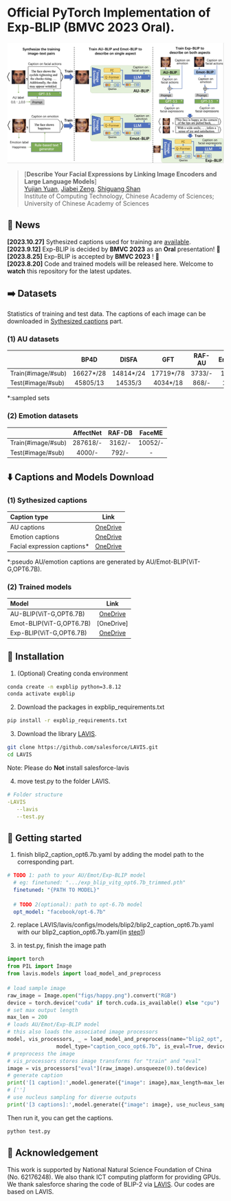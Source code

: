 # Official PyTorch Implementation of Exp-BLIP (BMVC 2023 Oral).

![Exp-BLIP training Framework](figs/overview.jpg)


> [**Describe Your Facial Expressions by Linking Image Encoders and Large Language Models**]<br>
> [Yujian Yuan](https://vipl.ict.ac.cn/edu/student/master/202210/t20221019_123529.html), [Jiabei Zeng](https://vipl.ict.ac.cn/edu/teacher/mastersupvisor/202205/t20220517_35778.html), [Shiguang Shan](https://scholar.google.com/citations?user=Vkzd7MIAAAAJ&hl=zh-CN)<br>Institute of Computing Technology, Chinese Academy of Sciences;
 University of Chinese Academy of Sciences



## 📰 News

**[2023.10.27]** Sythesized captions used for training are [available](#custom-id). <br>
**[2023.9.12]** Exp-BLIP is decided by **BMVC 2023** as an **Oral** presentation! 🎉 <br>
**[2023.8.25]** Exp-BLIP is accepted by **BMVC 2023** ! 🎉 <br>
**[2023.8.20]** Code and trained models will be released here. Welcome to **watch** this repository for the latest updates.


## ➡️ Datasets
Statistics of training and test data. The captions of each image can be downloaded in [Sythesized captions](#custom-id) part.

### (1) AU datasets
|                        |    BP4D   |  DISFA    |   GFT     |  RAF-AU    | Emotionet |
|:-----------------------|:---------:|:---------:|:---------:|:---------:|:---------:| 
| Train(#image/#sub)   	  | 16627*/28 |14814*/24  |17719*/78  |  3733/-    |19046/-   |
| Test(#image/#sub)      | 45805/13  |14535/3    |4034*/18   |  868/-     |2117/-    |

*:sampled sets
  
### (2) Emotion datasets
|                        |    AffectNet   |  RAF-DB |   FaceME   | 
|:-----------------------|:---------:|:---------:|:---------:| 
| Train(#image/#sub)   	  | 287618/-  |  3162/-   |10052/- |
| Test(#image/#sub)      | 4000/-    |		792/-  | - |


## ⬇️ Captions and Models Download


### <div id="custom-id">(1) Sythesized captions</div>
| Caption type                         |                                                    Link                                                    |
|:------------------------------------|:-------------------------------------------------------------------------------------------------------:| 
| AU captions    					   |     [OneDrive](https://1drv.ms/f/s!Atl7YPj4ORSRjfAdcQ10K01tQ6pRYQ?e=PNNn2i)|
| Emotion captions                    |     [OneDrive](https://1drv.ms/f/s!Atl7YPj4ORSRjfAcWSJoqNttXcHaQg?e=mraNW2)   |
| Facial expression captions*          |     [OneDrive](https://1drv.ms/u/s!Atl7YPj4ORSRjfAvi5PzyOXDMKqHsw?e=6y8lL5)    | 

*:pseudo AU/emotion captions are generated by AU/Emot-BLIP(ViT-G,OPT6.7B).

<a name="text"></a>
### (2) Trained models
| Model                         |                                                    Link                                                    |
|:------------------------------------|:-------------------------------------------------------------------------------------------------------:| 
| AU-BLIP(ViT-G,OPT6.7B)    			|     [OneDrive](https://1drv.ms/u/s!Atl7YPj4ORSRjfAxeMouMlluoe9jcg?e=cM3hhd)|
| Emot-BLIP(ViT-G,OPT6.7B)             |     [OneDrive]    |
| Exp-BLIP(ViT-G,OPT6.7B)              |     [OneDrive](https://1drv.ms/u/s!Atl7YPj4ORSRjfAyMrLW_IEY9fCabw?e=qxEVgb)    | 

## 🔨 Installation

1. (Optional) Creating conda environment

```bash
conda create -n expblip python=3.8.12
conda activate expblip
```

2. Download the packages in expblip_requirements.txt 
```bash
pip install -r expblip_requirements.txt
```

3. Download the library [LAVIS](https://github.com/salesforce/LAVIS). 
```bash
git clone https://github.com/salesforce/LAVIS.git
cd LAVIS
```
Note: Please do **Not** install salesforce-lavis

4. move test.py to the folder LAVIS.

```yaml
# Folder structure
-LAVIS
   --lavis
   --test.py
```

## 🚀 Getting started

1. <div id="step1">finish blip2_caption_opt6.7b.yaml by adding the model path to the corresponding part.</div>

```yaml
# TODO 1: path to your AU/Emot/Exp-BLIP model
  # eg: finetuned: ".../exp_blip_vitg_opt6.7b_trimmed.pth"
  finetuned: "{PATH TO MODEL}"

  # TODO 2(optional): path to opt-6.7b model
  opt_model: "facebook/opt-6.7b"
```

2. replace LAVIS/lavis/configs/models/blip2/blip2_caption_opt6.7b.yaml with our blip2_caption_opt6.7b.yaml(in [step1](#step1))

3. in test.py, finish the image path
```python
import torch
from PIL import Image
from lavis.models import load_model_and_preprocess

# load sample image
raw_image = Image.open("figs/happy.png").convert("RGB")
device = torch.device("cuda" if torch.cuda.is_available() else "cpu")
# set max output length
max_len = 200 
# loads AU/Emot/Exp-BLIP model
# this also loads the associated image processors
model, vis_processors, _ = load_model_and_preprocess(name="blip2_opt",
                model_type="caption_coco_opt6.7b", is_eval=True, device=device)
# preprocess the image
# vis_processors stores image transforms for "train" and "eval" 
image = vis_processors["eval"](raw_image).unsqueeze(0).to(device)
# generate caption
print('[1 caption]:',model.generate({"image": image},max_length=max_len))
# ['']
# use nucleus sampling for diverse outputs 
print('[3 captions]:',model.generate({"image": image}, use_nucleus_sampling=True, num_captions=3,max_length=max_len))
```
Then run it, you can get the captions.
```bash
python test.py
```

## 🤝 Acknowledgement
This work is supported by National Natural Science Foundation of China (No. 62176248). We also thank ICT computing platform for providing GPUs. We thank salesforce sharing the code of BLIP-2 via [LAVIS](https://github.com/salesforce/LAVIS). Our codes are based on LAVIS.
